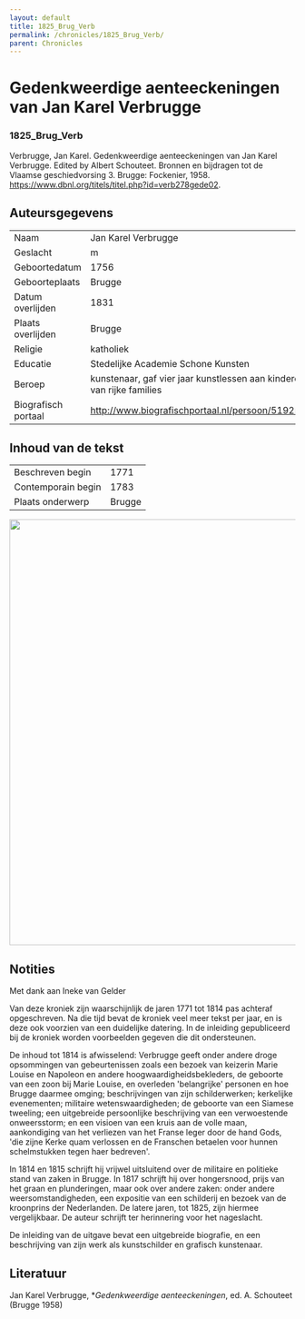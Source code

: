 ```yaml
---
layout: default
title: 1825_Brug_Verb
permalink: /chronicles/1825_Brug_Verb/
parent: Chronicles
--- 
```



# Gedenkweerdige aenteeckeningen van Jan Karel Verbrugge 

### 1825_Brug_Verb 

Verbrugge, Jan Karel. Gedenkweerdige aenteeckeningen van Jan Karel Verbrugge. Edited by Albert Schouteet. Bronnen en bijdragen tot de Vlaamse geschiedvorsing 3. Brugge: Fockenier, 1958. https://www.dbnl.org/titels/titel.php?id=verb278gede02. 

## Auteursgegevens 

| | | 
| --------------- | --------------- | 
| Naam | Jan Karel Verbrugge | 
| Geslacht | m | 
| Geboortedatum | 1756 | 
| Geboorteplaats | Brugge | 
| Datum overlijden | 1831 | 
| Plaats overlijden | Brugge | 
| Religie | katholiek | 
| Educatie | Stedelijke Academie Schone Kunsten | 
| Beroep | kunstenaar, gaf vier jaar kunstlessen aan kinderen van rijke families  | 
| Biografisch portaal | http://www.biografischportaal.nl/persoon/51925292 | 

## Inhoud van de tekst 

| | | 
| --------------- | --------------- | 
| Beschreven begin | 1771 | 
| Contemporain begin | 1783 | 
| Plaats onderwerp | Brugge | 

[<img src="..\..\barplots_chronicles\1825_Brug_Verb.jpg" width="750"/>](..\..\barplots_chronicles\1825_Brug_Verb.jpg) 

## Notities 

Met dank aan Ineke van Gelder

Van deze kroniek zijn waarschijnlijk de jaren 1771 tot 1814 pas achteraf
opgeschreven. Na die tijd bevat de kroniek veel meer tekst per jaar, en is
deze ook voorzien van een duidelijke datering. In de inleiding gepubliceerd
bij de kroniek worden voorbeelden gegeven die dit ondersteunen.

De inhoud tot 1814 is afwisselend: Verbrugge geeft onder andere droge
opsommingen van gebeurtenissen zoals een bezoek van keizerin Marie Louise en
Napoleon en andere hoogwaardigheidsbekleders, de geboorte van een zoon bij
Marie Louise, en overleden 'belangrijke' personen en hoe Brugge daarmee
omging; beschrijvingen van zijn schilderwerken; kerkelijke evenementen;
militaire wetenswaardigheden; de geboorte van een Siamese tweeling; een
uitgebreide persoonlijke beschrijving van een verwoestende onweersstorm; en
een visioen van een kruis aan de volle maan, aankondiging van het verliezen
van het Franse leger door de hand Gods, 'die zijne Kerke quam verlossen en de
Franschen betaelen voor hunnen schelmstukken tegen haer bedreven'.

In 1814 en 1815 schrijft hij vrijwel uitsluitend over de militaire en
politieke stand van zaken in Brugge. In 1817 schrijft hij over hongersnood,
prijs van het graan en plunderingen, maar ook over andere zaken: onder andere
weersomstandigheden, een expositie van een schilderij en bezoek van de
kroonprins der Nederlanden. De latere jaren, tot 1825, zijn hiermee
vergelijkbaar. De auteur schrijft ter herinnering voor het nageslacht.

De inleiding van de uitgave bevat een uitgebreide biografie, en een
beschrijving van zijn werk als kunstschilder en grafisch kunstenaar.



## Literatuur 

Jan Karel Verbrugge, **Gedenkweerdige aenteeckeningen*, ed. A. Schouteet (Brugge 1958)